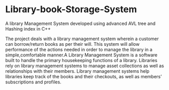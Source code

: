 # Library-book-Storage-System
A library Management System developed using advanced AVL tree and Hashing index in C++

The project deals with a library management system wherein a customer can borrow/return 
books as per their will. This system will allow performance of the actions needed in order to 
manage the library in a simple,comfortable manner.A Library Management System is a software built to handle the primary housekeeping 
functions of a library. Libraries rely on library management systems to manage asset 
collections as well as relationships with their members. Library management systems help 
libraries keep track of the books and their checkouts, as well as members’ subscriptions and 
profiles.
